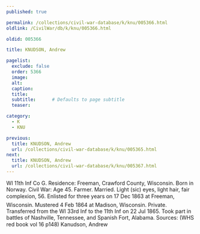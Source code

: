 ```yaml
---
published: true

permalink: /collections/civil-war-database/k/knu/005366.html
oldlink: /CivilWar/db/k/knu/005366.html

oldid: 005366

title: KNUDSON, Andrew

pagelist:
  exclude: false
  order: 5366
  image: 
  alt:
  caption:
  title:
  subtitle:      # Defaults to page subtitle
  teaser:

category: 
  - K 
  - KNU

previous:
  title: KNUDSON, Andrew
  url: /collections/civil-war-database/k/knu/005365.html  
next:
  title: KNUDSON, Andrew
  url: /collections/civil-war-database/k/knu/005367.html   
---
```

WI 11th Inf Co G. Residence: Freeman, Crawford County, Wisconsin. Born in Norway. Civil War: Age 45. Farmer. Married. Light (sic) eyes, light hair, fair complexion, 5&#146;6&#148;. Enlisted for three years on 17 Dec 1863 at Freeman, Wisconsin. Mustered 4 Feb 1864 at Madison, Wisconsin. Private. Transferred from the WI 33rd Inf to the 11th Inf on 22 Jul 1865. Took part in battles of Nashville, Tennessee, and Spanish Fort, Alabama. Sources: (WHS red book vol 16 p148) &#147;Kanudson, Andrew&#148;